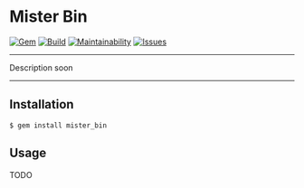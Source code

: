 Mister Bin
==================================================

[![Gem](https://img.shields.io/gem/v/mister_bin.svg?style=flat-square)](https://rubygems.org/gems/mister_bin)
[![Build](https://img.shields.io/travis/DannyBen/mister_bin.svg?style=flat-square)](https://travis-ci.org/DannyBen/mister_bin)
[![Maintainability](https://img.shields.io/codeclimate/maintainability/DannyBen/mister_bin.svg?style=flat-square)](https://codeclimate.com/github/DannyBen/mister_bin)
[![Issues](https://img.shields.io/codeclimate/issues/github/DannyBen/mister_bin.svg?style=flat-square)](https://codeclimate.com/github/DannyBen/mister_bin)

---

Description soon

---

Installation
--------------------------------------------------

    $ gem install mister_bin



Usage
--------------------------------------------------

TODO
